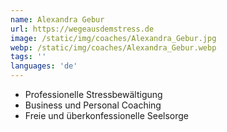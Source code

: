 ```yaml
---
name: Alexandra Gebur
url: https://wegeausdemstress.de
image: /static/img/coaches/Alexandra_Gebur.jpg
webp: /static/img/coaches/Alexandra_Gebur.webp
tags: ''
languages: 'de'
---
```


<ul><li>Professionelle Stressbewältigung</li><li>Business und Personal Coaching</li><li>Freie und überkonfessionelle Seelsorge</li></ul>